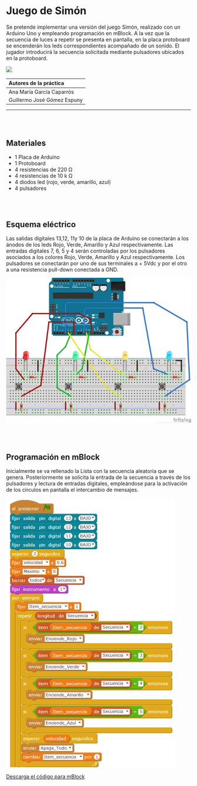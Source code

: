 # Juego de Simón

Se pretende implementar una versión del juego Simón, realizado con un Arduino Uno y empleando programación en mBlock. A la vez que la secuencia de luces a repetir se presenta en pantalla, en la placa protoboard se encenderán los leds correspondientes acompañado de un sonido. El jugador introducirá la secuencia solicitada mediante pulsadores ubicados en la protoboard.

![](practica.gif)

| Autores de la práctica |
| :---                 |
| Ana María García Caparrós |
| Guillermo José Gómez Espuny |

---


<br><br>


## Materiales

- 1 Placa de Arduino
- 1 Protoboard
- 4 resistencias de 220 Ω
- 4 resistencias de 10 k Ω
- 4 diodos led (rojo, verde, amarillo, azul)
- 4 pulsadores



<br><br>


## Esquema eléctrico

Las salidas digitales 13,12, 11y 10 de la placa de Arduino se conectarán a los ánodos de los leds Rojo, Verde, Amarillo y Azul respectivamente. Las entradas digitales 7, 6, 5 y 4 serán controladas por los pulsadores asociados a los colores Rojo, Verde, Amarillo y Azul respectivamente. Los pulsadores se conectarán por uno de sus terminales a + 5Vdc y por el otro a una resistencia  pull-down conectada a GND.

![](fritzing.png)


<br><br>


## Programación en mBlock

Inicialmente se va rellenado la Lista con la secuencia aleatoria que se genera. Posteriormente  se solicita la entrada de la secuencia a través de los pulsadores y lectura de entradas digitales, empleándose para la activación de los círculos en pantalla el intercambio de mensajes.

![](mblock.png)

[Descarga el código para mBlock](mblock.sb2)